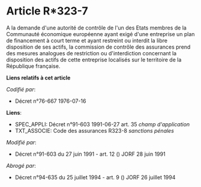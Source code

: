 # Article R*323-7

A la demande d'une autorité de contrôle de l'un des Etats membres de la Communauté économique européenne ayant exigé d'une
entreprise un plan de financement à court terme et ayant restreint ou interdit la libre disposition de ses actifs, la
commission de contrôle des assurances prend des mesures analogues de restriction ou d'interdiction concernant la disposition
des actifs de cette entreprise localisés sur le territoire de la République française.

**Liens relatifs à cet article**

_Codifié par_:

  - Décret n°76-667 1976-07-16

**Liens**:

  - SPEC_APPLI: Décret n°91-603 1991-06-27 art. 35 *champ d'application*
  - TXT_ASSOCIE: Code des assurances R323-8 *sanctions pénales*

_Modifié par_:

  - Décret n°91-603 du 27 juin 1991 - art. 12 () JORF 28 juin 1991

_Abrogé par_:

  - Décret n°94-635 du 25 juillet 1994 - art. 9 () JORF 26 juillet 1994
